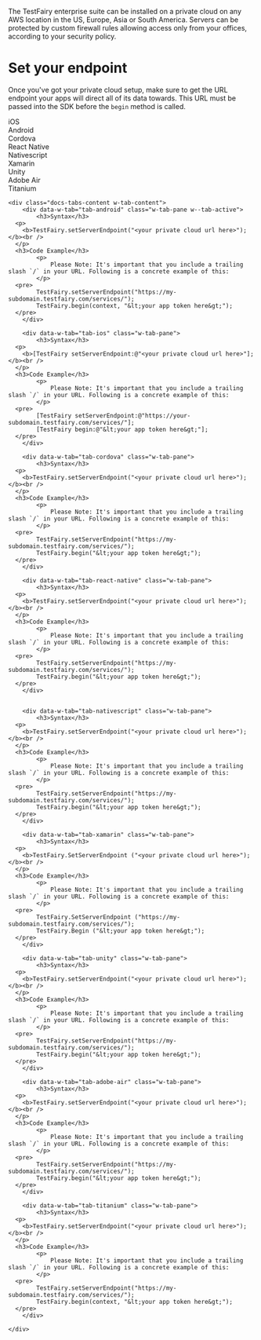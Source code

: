 The TestFairy enterprise suite can be installed on a private cloud on any AWS location in the US, Europe, Asia or South America. Servers can be protected by custom firewall rules allowing access only from your offices, according to your security policy.

# Set your endpoint

Once you've got your private cloud setup, make sure to get the URL endpoint your apps will direct all of its data towards. This URL must be passed into the SDK before the `begin` method is called.

<div data-duration-in="300" data-duration-out="100" class="docs-tabs w-tabs">
	<div class="docs-tabs-menu w-tab-menu">
		<a data-w-tab="tab-ios" class="docs-tab w-inline-block w-tab-link w--current">
			<div>iOS</div>
		</a>
		<a data-w-tab="tab-android" class="docs-tab w-inline-block w-tab-link">
			<div>Android</div>
		</a>
		<a data-w-tab="tab-cordova" class="docs-tab w-inline-block w-tab-link">
			<div>Cordova</div>
		</a>
		<a data-w-tab="tab-react-native" class="docs-tab w-inline-block w-tab-link">
			<div>React Native</div>
		</a>
		<a data-w-tab="tab-nativescript" class="docs-tab w-inline-block w-tab-link">
			<div>Nativescript</div>
		</a>
		<a data-w-tab="tab-xamarin" class="docs-tab w-inline-block w-tab-link">
			<div>Xamarin</div>
		</a>
		<a data-w-tab="tab-unity" class="docs-tab w-inline-block w-tab-link">
			<div>Unity</div>
		</a>
		<a data-w-tab="tab-adobe-air" class="docs-tab w-inline-block w-tab-link">
			<div>Adobe Air</div>
		</a>
		<a data-w-tab="tab-titanium" class="docs-tab w-inline-block w-tab-link">
			<div>Titanium</div>
		</a>
	</div>

	<div class="docs-tabs-content w-tab-content">
		<div data-w-tab="tab-android" class="w-tab-pane w--tab-active">
			<h3>Syntax</h3>
      <p>
        <b>TestFairy.setServerEndpoint("<your private cloud url here>");</b><br />
      </p>
      <h3>Code Example</h3>
			<p>
				Please Note: It's important that you include a trailing slash `/` in your URL. Following is a concrete example of this:
			</p>
      <pre>
			TestFairy.setServerEndpoint("https://my-subdomain.testfairy.com/services/");
			TestFairy.begin(context, "&lt;your app token here&gt;");
      </pre>
		</div>

		<div data-w-tab="tab-ios" class="w-tab-pane">
			<h3>Syntax</h3>
      <p>
        <b>[TestFairy setServerEndpoint:@"<your private cloud url here>"];</b><br />
      </p>
      <h3>Code Example</h3>
			<p>
				Please Note: It's important that you include a trailing slash `/` in your URL. Following is a concrete example of this:
			</p>
      <pre>
			[TestFairy setServerEndpoint:@"https://your-subdomain.testfairy.com/services/"];
			[TestFairy begin:@"&lt;your app token here&gt;"];
      </pre>
		</div>

		<div data-w-tab="tab-cordova" class="w-tab-pane">
			<h3>Syntax</h3>
      <p>
        <b>TestFairy.setServerEndpoint("<your private cloud url here>");</b><br />
      </p>
      <h3>Code Example</h3>
			<p>
				Please Note: It's important that you include a trailing slash `/` in your URL. Following is a concrete example of this:
			</p>
      <pre>
			TestFairy.setServerEndpoint("https://my-subdomain.testfairy.com/services/");
			TestFairy.begin("&lt;your app token here&gt;");
      </pre>
		</div>

		<div data-w-tab="tab-react-native" class="w-tab-pane">
			<h3>Syntax</h3>
      <p>
        <b>TestFairy.setServerEndpoint("<your private cloud url here>");</b><br />
      </p>
      <h3>Code Example</h3>
			<p>
				Please Note: It's important that you include a trailing slash `/` in your URL. Following is a concrete example of this:
			</p>
      <pre>
			TestFairy.setServerEndpoint("https://my-subdomain.testfairy.com/services/");
			TestFairy.begin("&lt;your app token here&gt;");
      </pre>
		</div>


		<div data-w-tab="tab-nativescript" class="w-tab-pane">
			<h3>Syntax</h3>
      <p>
        <b>TestFairy.setServerEndpoint("<your private cloud url here>");</b><br />
      </p>
      <h3>Code Example</h3>
			<p>
				Please Note: It's important that you include a trailing slash `/` in your URL. Following is a concrete example of this:
			</p>
      <pre>
			TestFairy.setServerEndpoint("https://my-subdomain.testfairy.com/services/");
			TestFairy.begin("&lt;your app token here&gt;");
      </pre>
		</div>

		<div data-w-tab="tab-xamarin" class="w-tab-pane">
			<h3>Syntax</h3>
      <p>
        <b>TestFairy.SetServerEndpoint ("<your private cloud url here>");</b><br />
      </p>
      <h3>Code Example</h3>
			<p>
				Please Note: It's important that you include a trailing slash `/` in your URL. Following is a concrete example of this:
			</p>
      <pre>
			TestFairy.SetServerEndpoint ("https://my-subdomain.testfairy.com/services/");
			TestFairy.Begin ("&lt;your app token here&gt;");
      </pre>
		</div>

		<div data-w-tab="tab-unity" class="w-tab-pane">
			<h3>Syntax</h3>
      <p>
        <b>TestFairy.setServerEndpoint("<your private cloud url here>");</b><br />
      </p>
      <h3>Code Example</h3>
			<p>
				Please Note: It's important that you include a trailing slash `/` in your URL. Following is a concrete example of this:
			</p>
      <pre>
			TestFairy.setServerEndpoint("https://my-subdomain.testfairy.com/services/");
			TestFairy.begin("&lt;your app token here&gt;");
      </pre>
		</div>

		<div data-w-tab="tab-adobe-air" class="w-tab-pane">
			<h3>Syntax</h3>
      <p>
        <b>TestFairy.setServerEndpoint("<your private cloud url here>");</b><br />
      </p>
      <h3>Code Example</h3>
			<p>
				Please Note: It's important that you include a trailing slash `/` in your URL. Following is a concrete example of this:
			</p>
      <pre>
			TestFairy.setServerEndpoint("https://my-subdomain.testfairy.com/services/");
			TestFairy.begin("&lt;your app token here&gt;");
      </pre>
		</div>

		<div data-w-tab="tab-titanium" class="w-tab-pane">
			<h3>Syntax</h3>
      <p>
        <b>TestFairy.setServerEndpoint("<your private cloud url here>");</b><br />
      </p>
      <h3>Code Example</h3>
			<p>
				Please Note: It's important that you include a trailing slash `/` in your URL. Following is a concrete example of this:
			</p>
      <pre>
			TestFairy.setServerEndpoint("https://my-subdomain.testfairy.com/services/");
			TestFairy.begin(context, "&lt;your app token here&gt;");
      </pre>
		</div>

	</div>
</div>
